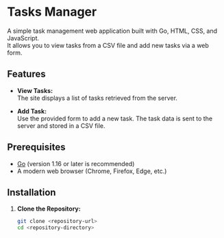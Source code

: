 # Tasks Manager

A simple task management web application built with Go, HTML, CSS, and JavaScript.  
It allows you to view tasks from a CSV file and add new tasks via a web form.

## Features

- **View Tasks:**  
  The site displays a list of tasks retrieved from the server.

- **Add Task:**  
  Use the provided form to add a new task. The task data is sent to the server and stored in a CSV file.

## Prerequisites

- [Go](https://golang.org/doc/install) (version 1.16 or later is recommended)
- A modern web browser (Chrome, Firefox, Edge, etc.)

## Installation

1. **Clone the Repository:**

   ```sh
   git clone <repository-url>
   cd <repository-directory>

